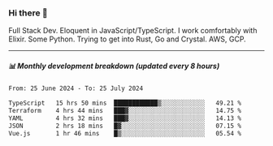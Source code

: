 ### Hi there 👋

Full Stack Dev. Eloquent in JavaScript/TypeScript. I work comfortably with Elixir. Some Python. Trying to get into Rust, Go and Crystal. AWS, GCP.

***

##### 📊 Monthly development breakdown (updated every 8 hours)

<!--START_SECTION:waka-->

```txt
From: 25 June 2024 - To: 25 July 2024

TypeScript   15 hrs 50 mins  ████████████▒░░░░░░░░░░░░   49.21 %
Terraform    4 hrs 44 mins   ███▓░░░░░░░░░░░░░░░░░░░░░   14.75 %
YAML         4 hrs 32 mins   ███▓░░░░░░░░░░░░░░░░░░░░░   14.13 %
JSON         2 hrs 18 mins   █▓░░░░░░░░░░░░░░░░░░░░░░░   07.15 %
Vue.js       1 hr 46 mins    █▒░░░░░░░░░░░░░░░░░░░░░░░   05.54 %
```

<!--END_SECTION:waka-->
